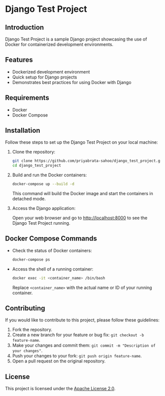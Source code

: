 # Django Test Project

## Introduction

Django Test Project is a sample Django project showcasing the use of Docker for containerized development environments.

## Features

- Dockerized development environment
- Quick setup for Django projects
- Demonstrates best practices for using Docker with Django

## Requirements

- Docker
- Docker Compose

## Installation

Follow these steps to set up the Django Test Project on your local machine:

1. Clone the repository:

    ```bash
    git clone https://github.com/priyabrata-sahoo/django_test_project.git
    cd django_test_project
    ```

2. Build and run the Docker containers:

    ```bash
    docker-compose up --build -d
    ```

    This command will build the Docker image and start the containers in detached mode.

3. Access the Django application:

    Open your web browser and go to [http://localhost:8000](http://localhost:8000) to see the Django Test Project running.

## Docker Compose Commands

- Check the status of Docker containers:

    ```bash
    docker-compose ps
    ```

- Access the shell of a running container:

    ```bash
    docker exec -it <container_name> /bin/bash
    ```

    Replace `<container_name>` with the actual name or ID of your running container.

## Contributing

If you would like to contribute to this project, please follow these guidelines:

1. Fork the repository.
2. Create a new branch for your feature or bug fix: `git checkout -b feature-name`.
3. Make your changes and commit them: `git commit -m "Description of your changes"`.
4. Push your changes to your fork: `git push origin feature-name`.
5. Open a pull request on the original repository.

## License

This project is licensed under the [Apache License 2.0](LICENSE).
